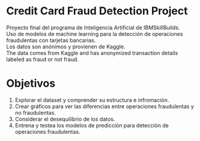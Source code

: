 # **Credit Card Fraud Detection Project**
Proyecto final del programa de Inteligencia Artificial de IBMSkillBuilds.  
Uso de modelos de machine learning para la detección de operaciones fraudulentas con tarjetas bancarias.  
Los datos son anónimos y provienen de Kaggle.  
The data comes from Kaggle and has anonymized transaction details labeled as fraud or not fraud.

# **Objetivos**
1. Explorar el dataset y comprender su estructura e infromación.
2. Crear gráficos para ver las diferencias entre operaciones fraudulentas y no fraudulentas.
3. Considerar el desequilibrio de los datos.
4. Entrena y testea los modelos de predicción para detección de operaciones fraudulentas.
